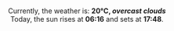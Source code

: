 <p  align="center"><br/>Currently, the weather is: <b> 20°C, <i>overcast clouds</i></b></br>Today, the sun rises at <b>06:16</b> and sets at <b>17:48</b>.</p>